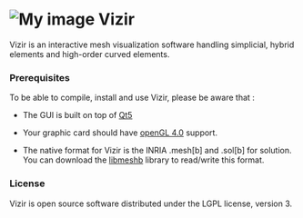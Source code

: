 # ![My image](https://github.com/aloseille/vizir/blob/master/imgs/vizir-icon.png) Vizir


Vizir is an interactive mesh visualization software handling simplicial, hybrid elements and high-order curved 
elements. 


### Prerequisites

To be able to compile, install and use Vizir, please be aware that :

* The GUI is built on top of [Qt5](https://www.qt.io/download)

* Your graphic card should have [openGL 4.0](https://www.opengl.org/wiki/Getting_Started) support.

* The native format for Vizir is the INRIA .mesh[b] and .sol[b] for solution. You can download
the [libmeshb](https://github.com/LoicMarechal/libMeshb) library to read/write this format. 


### License

Vizir is open source software distributed under the LGPL license, version 3.


